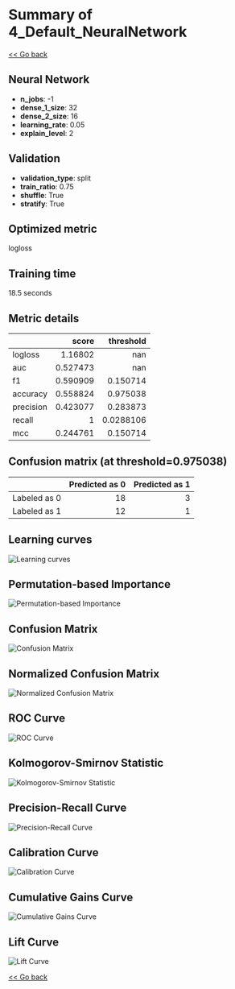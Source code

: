 # Summary of 4_Default_NeuralNetwork

[<< Go back](../README.md)


## Neural Network
- **n_jobs**: -1
- **dense_1_size**: 32
- **dense_2_size**: 16
- **learning_rate**: 0.05
- **explain_level**: 2

## Validation
 - **validation_type**: split
 - **train_ratio**: 0.75
 - **shuffle**: True
 - **stratify**: True

## Optimized metric
logloss

## Training time

18.5 seconds

## Metric details
|           |    score |   threshold |
|:----------|---------:|------------:|
| logloss   | 1.16802  | nan         |
| auc       | 0.527473 | nan         |
| f1        | 0.590909 |   0.150714  |
| accuracy  | 0.558824 |   0.975038  |
| precision | 0.423077 |   0.283873  |
| recall    | 1        |   0.0288106 |
| mcc       | 0.244761 |   0.150714  |


## Confusion matrix (at threshold=0.975038)
|              |   Predicted as 0 |   Predicted as 1 |
|:-------------|-----------------:|-----------------:|
| Labeled as 0 |               18 |                3 |
| Labeled as 1 |               12 |                1 |

## Learning curves
![Learning curves](learning_curves.png)

## Permutation-based Importance
![Permutation-based Importance](permutation_importance.png)
## Confusion Matrix

![Confusion Matrix](confusion_matrix.png)


## Normalized Confusion Matrix

![Normalized Confusion Matrix](confusion_matrix_normalized.png)


## ROC Curve

![ROC Curve](roc_curve.png)


## Kolmogorov-Smirnov Statistic

![Kolmogorov-Smirnov Statistic](ks_statistic.png)


## Precision-Recall Curve

![Precision-Recall Curve](precision_recall_curve.png)


## Calibration Curve

![Calibration Curve](calibration_curve_curve.png)


## Cumulative Gains Curve

![Cumulative Gains Curve](cumulative_gains_curve.png)


## Lift Curve

![Lift Curve](lift_curve.png)



[<< Go back](../README.md)
